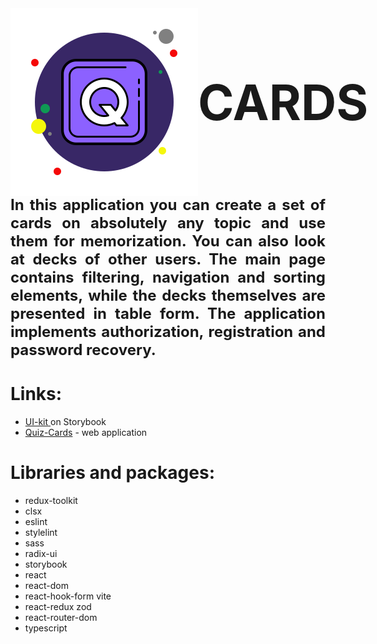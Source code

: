 <div id="header" style="display: flex; justify-content: flex-start; align-items: center" >
<img src="src/assets/icons/icons8-quizlet-300.png" alt="Cards">
<h1 style="font-size: 78px; padding: 0; margin: 0">CARDS</h1>
</div>
<div style=" text-align: justify">
<h3 style="padding: 0; margin: 0; font-size: 24px;">In this application you can create a set of cards on absolutely any topic and use them for memorization. You can also look at decks of other users. The main page contains filtering, navigation and sorting elements, while the decks themselves are presented in table form. The application implements authorization, registration and password recovery.</h3>
</div>

# Links:
- [UI-kit ](https://storybook-flashcards-example.vercel.app/?path=/docs) on Storybook
- [Quiz-Cards](https://falshcards-pavels-projects-3d7de22a.vercel.app/) - web application


# Libraries and packages:
- redux-toolkit
- clsx	
- eslint
- stylelint
- sass
- radix-ui	
- storybook
- react	
- react-dom
- react-hook-form	vite
- react-redux	zod
- react-router-dom
- typescript
